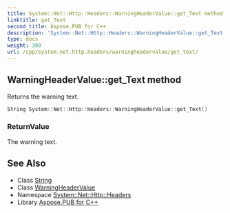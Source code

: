 ```yaml
---
title: System::Net::Http::Headers::WarningHeaderValue::get_Text method
linktitle: get_Text
second_title: Aspose.PUB for C++
description: 'System::Net::Http::Headers::WarningHeaderValue::get_Text method. Returns the warning text in C++.'
type: docs
weight: 300
url: /cpp/system.net.http.headers/warningheadervalue/get_text/
---
```

## WarningHeaderValue::get_Text method


Returns the warning text.

```cpp
String System::Net::Http::Headers::WarningHeaderValue::get_Text()
```


### ReturnValue

The warning text.

## See Also

* Class [String](../../../system/string/)
* Class [WarningHeaderValue](../)
* Namespace [System::Net::Http::Headers](../../)
* Library [Aspose.PUB for C++](../../../)
